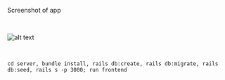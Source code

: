 Screenshot of app

<br />

![alt text](https://i.imgur.com/MZ9xagl.png)

<br />

`cd server, bundle install, rails db:create, rails db:migrate, rails db:seed, rails s -p 3000; run frontend` 
